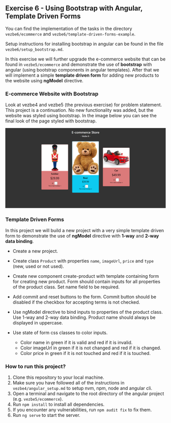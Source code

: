## Exercise 6 - Using Bootstrap with Angular, Template Driven Forms

You can find the implementation of the tasks in the directory `vezbe6/ecommerce` and `vezbe6/template-driven-forms-example`.

Setup instructions for installing bootstrap in angular can be found in the file `vezbe6/setup_bootstrap.md`.

In this exercise we will further upgrade the e-commerce website that can be found in `vezbe5/ecommerce` and demonstrate the use of **bootstrap** with angular (using bootstrap components in angular templates). After that we will implement a simple **template driven form** for adding new products to the website using **ngModel** directive.

### E-commerce Website with Bootstrap

Look at vezbe4 and vezbe5 (the previous exercise) for problem statement. This project is a continuation. No new functionality was added, but the website was styled using bootstrap. In the image below you can see the final look of the page styled with bootstrap.

![Ecommerce with Bootstrap](./ecommerce-bootstrap.png)

### Template Driven Forms

In this project we will build a new project with a very simple template driven form to demonstrate the use of **ngModel** directive with **1-way** and **2-way** **data binding**.

- Create a new project.

- Create class `Product` with properties `name`, `imageUrl`, `price` and `type` (new, used or not used).

- Create new component create-product with template containing form for creating new product. Form should contain inputs for all properties of the product class. Set name field to be required.

- Add commit and reset buttons to the form. Commit button should be disabled if the checkbox for accepting terms is not checked. 

- Use ngModel directive to bind inputs to properties of the product class. Use 1-way and 2-way data binding. Product name should always be displayed in uppercase.

- Use state of form css classes to color inputs.
    - Color name in green if it is valid and red if it is invalid.
    - Color imageUrl in green if it is not changed and red if it is changed.
    - Color price in green if it is not touched and red if it is touched.


### How to run this project?

1. Clone this repository to your local machine.
2. Make sure you have followed all of the instructions in `vezbe4/angular_setup.md` to setup nvm, npm, node and angular cli.
3. Open a terminal and navigate to the root directory of the angular project (e.g. `vezbe5/ecommerce`).
4. Run `npm install` to install all dependencies.
5. If you encounter any vulnerabilities, run `npm audit fix` to fix them.
6. Run `ng serve` to start the server.
